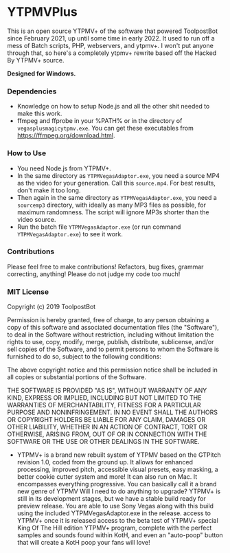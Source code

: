 # YTPMVPlus
This is an open source YTPMV+ of the software that powered ToolpostBot since February 2021, up until some time in early 2022. It used to run off a mess of Batch scripts, PHP, webservers, and ytpmv+. I won't put anyone through that, so here's a completely ytpmv+ rewrite based off the Hacked By YTPMV+ source.

**Designed for Windows.**

### Dependencies
- Knowledge on how to setup Node.js and all the other shit needed to make this work.
- ffmpeg and ffprobe in your %PATH% or in the directory of `vegasplusmagicytpmv.exe`. You can get these executables from https://ffmpeg.org/download.html.

### How to Use
- You need Node.js from YTPMV+.
- In the same directory as `YTPMVegasAdaptor.exe`, you need a source MP4 as the video for your generation. Call this `source.mp4`. For best results, don't make it too long.
- Then again in the same directory as `YTPMVegasAdaptor.exe`, you need a `sourcemp3` directory, with ideally as many MP3 files as possible, for maximum randomness. The script will ignore MP3s shorter than the video source.
- Run the batch file `YTPMVegasAdaptor.exe` (or run command `YTPMVegasAdaptor.exe`) to see it work.

### Contributions
Please feel free to make contributions! Refactors, bug fixes, grammar correcting, anything! Please do not judge my code too much!

### MIT License
Copyright (c) 2019 ToolpostBot

Permission is hereby granted, free of charge, to any person obtaining a copy
of this software and associated documentation files (the "Software"), to deal
in the Software without restriction, including without limitation the rights
to use, copy, modify, merge, publish, distribute, sublicense, and/or sell
copies of the Software, and to permit persons to whom the Software is
furnished to do so, subject to the following conditions:

The above copyright notice and this permission notice shall be included in all
copies or substantial portions of the Software.

THE SOFTWARE IS PROVIDED "AS IS", WITHOUT WARRANTY OF ANY KIND, EXPRESS OR
IMPLIED, INCLUDING BUT NOT LIMITED TO THE WARRANTIES OF MERCHANTABILITY,
FITNESS FOR A PARTICULAR PURPOSE AND NONINFRINGEMENT. IN NO EVENT SHALL THE
AUTHORS OR COPYRIGHT HOLDERS BE LIABLE FOR ANY CLAIM, DAMAGES OR OTHER
LIABILITY, WHETHER IN AN ACTION OF CONTRACT, TORT OR OTHERWISE, ARISING FROM,
OUT OF OR IN CONNECTION WITH THE SOFTWARE OR THE USE OR OTHER DEALINGS IN THE
SOFTWARE.

* YTPMV+ is a brand new rebuilt system of YTPMV based on the
GTPitch revision 1.0, coded from the ground up. It allows for enhanced
processing, improved pitch, accessible visual presets, easy masking,
a better cookie cutter system and more! It can also run on Mac.
It encompasses everything progressive. You can basically call it
a brand new genre of YTPMV
Will I need to do anything to upgrade?
YTPMV+ is still in its development stages, but we have a stable build
ready for preview release. You are able to use Sony Vegas along with
this build using the included YTPMVegasAdaptor.exe in the release.
access to YTPMV+ once it is released
access to the beta test of YTPMV+
special King Of The Hill edition YTPMV+ program, complete with the perfect samples and sounds found within KotH, and even an "auto-poop" button that will create a KotH poop your fans will love!
